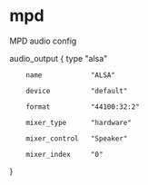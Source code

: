 # mpd
MPD audio config

audio_output {
        type            "alsa"
        
        name            "ALSA"
        
        device          "default"
        
        format          "44100:32:2"
        
        mixer_type      "hardware"
        
        mixer_control   "Speaker"
        
        mixer_index     "0"

}
